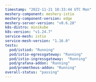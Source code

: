 ```yaml
---
timestamp: "2022-11-21 18:33:44 UTC Mon"
meshery-component: meshery-istio
meshery-component-version: edge
meshery-server-version: "v0.6.28"
k8s-distro: minikube
k8s-version: "v1.24.7"
service-mesh: istio
service-mesh-version: "1.16.0"
tests:
  pod/istiod: "Running"
  pod/istio-egressgateway: "Running"
  pod/istio-ingressgateway:  "Running"
  pod/grafana-addon: "Running"
  pod/prometheus-addon: "Running"
overall-status: "passing"
---
```

